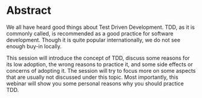 # Abstract

We all have heard good things about Test Driven Development. TDD, as it is commonly called, is recommended as a good practice for software development. Though it is quite popular internationally, we do not see enough buy-in locally.

This session will introduce the concept of TDD, discuss some reasons for its low adoption, the wrong reasons to practice it, and some side effects or concerns of adopting it. The session will try to focus more on some aspects that are usually not discussed under this topic. Most importantly, this webinar will show you some personal reasons why you should practice TDD.
